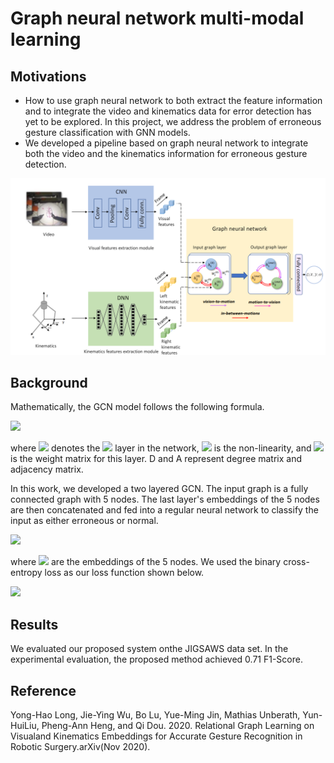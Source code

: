 
# Graph neural network multi-modal learning

## Motivations
* How to use graph neural network to both extract the feature information and to integrate the video and kinematics data for error detection has yet to be explored. In this project, we address the problem of erroneous gesture classification with GNN models.
* We developed a pipeline based on graph neural network to integrate both the video and the kinematics information for erroneous gesture detection. 

<img src="https://github.com/zongyu-zoey-li/Graph_neural_network_multi-modal_learning/blob/main/pipeline.PNG" alt="drawing" width="600"/>


## Background

Mathematically, the GCN model follows the following formula. 

<img src="https://render.githubusercontent.com/render/math?math=H^{(l+1)}=\sigma(D^{-\frac{1}{2}}AD^{-\frac{1}{2}}H^{(l)}W^{{l}})">

where <img src="https://render.githubusercontent.com/render/math?math=H^{(l)}"> denotes the <img src="https://render.githubusercontent.com/render/math?math=l^{th}"> layer in the network, <img src="https://render.githubusercontent.com/render/math?math=\sigma"> is the non-linearity, and <img src="https://render.githubusercontent.com/render/math?math=W"> is the weight matrix for this layer. D and A represent degree matrix and adjacency matrix.

In this work, we developed a two layered GCN. The input graph is a fully connected graph with 5 nodes. The last layer's embeddings of the 5 nodes are then concatenated and fed into a regular neural network to classify the input as either erroneous or normal. 

<img src="https://render.githubusercontent.com/render/math?math=Class=\sigma(concat[h_{1},h_{2},h_{3},h_{4},h_{5}]W+b)">
	     
where <img src="https://render.githubusercontent.com/render/math?math=h_{1},h_{2},h_{3},h_{4},h_{5}"> are the embeddings of the 5 nodes. We used the binary cross-entropy loss as our loss function shown below.

<img src="https://render.githubusercontent.com/render/math?math=L=-1/N\sum_{i=1}^{N}y_{i}\cdot log(p(y_{i}))+(1-y_{i})\cdot log(1-p(y_{i}))">
	     
## Results
We evaluated our proposed system onthe JIGSAWS data set. In the experimental evaluation, the proposed method achieved 0.71 F1-Score.

## Reference
Yong-Hao Long, Jie-Ying Wu, Bo Lu, Yue-Ming Jin, Mathias Unberath, Yun-HuiLiu, Pheng-Ann Heng, and Qi Dou. 2020. Relational Graph Learning on Visualand Kinematics Embeddings for Accurate Gesture Recognition in Robotic Surgery.arXiv(Nov 2020).
